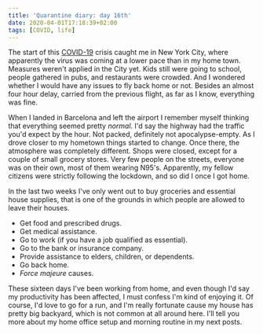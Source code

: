 ```yaml
---
title: 'Quarantine diary: day 16th'
date: 2020-04-01T17:18:39+02:00
tags: [COVID, life]
---
```


The start of this [COVID-19](https://en.wikipedia.org/wiki/Coronavirus_disease_2019) crisis caught me in New York City,
where apparently the virus was coming at a lower pace than in my home town. Measures weren't applied in the City yet.
Kids still were going to school, people gathered in pubs, and restaurants were crowded. And I wondered whether I would
have any issues to fly back home or not. Besides an almost four hour delay, carried from the previous flight, as far as
I know, everything was fine.

When I landed in Barcelona and left the airport I remember myself thinking that everything seemed pretty _normal_. I'd
say the highway had the traffic you'd expect by the hour. Not packed, definitely not apocalypse-empty. As I drove closer
to my hometown things started to change. Once there, the atmosphere was completely different. Shops were closed, except
for a couple of small grocery stores. Very few people on the streets, everyone was on their own, most of them wearing
N95's. Apparently, my fellow citizens were strictly following the lockdown, and so did I once I got home.

In the last two weeks I've only went out to buy groceries and essential house supplies, that is one of the grounds in
which people are allowed to leave their houses.

-   Get food and prescribed drugs.
-   Get medical assistance.
-   Go to work (if you have a job qualified as essential).
-   Go to the bank or insurance company.
-   Provide assistance to elders, children, or dependents.
-   Go back home.
-   _Force majeure_ causes.

These sixteen days I've been working from home, and even though I'd say my productivity has been affected, I must
confess I'm kind of enjoying it. Of course, I'd love to go for a run, and I'm really fortunate cause my house has pretty
big backyard, which is not common at all around here. I'll tell you more about my home office setup and morning routine
in my next posts.

